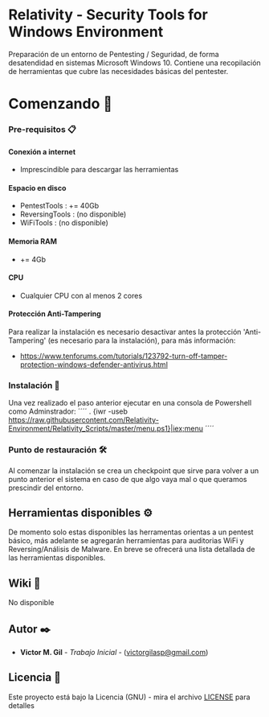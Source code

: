 # Relativity - Security Tools for Windows Environment

Preparación de un entorno de Pentesting / Seguridad, de forma desatendidad en sistemas Microsoft Windows 10. Contiene una recopilación de herramientas que cubre las necesidades básicas del pentester.


# Comenzando 🚀

### Pre-requisitos 📋

#### Conexión a internet

- Imprescindible para descargar las herramientas

#### Espacio en disco

- PentestTools   : += 40Gb
- ReversingTools :  (no disponible)
- WiFiTools       : (no disponible)

#### Memoria RAM

- += 4Gb

#### CPU

- Cualquier CPU con al menos 2 cores

#### Protección Anti-Tampering

Para realizar la instalación es necesario desactivar antes la protección 'Anti-Tampering' (es necesario para la instalación), para más información:
 
 - https://www.tenforums.com/tutorials/123792-turn-off-tamper-protection-windows-defender-antivirus.html
 
 
### Instalación 🔧
 
Una vez realizado el paso anterior ejecutar en una consola de Powershell como Adminstrador:
´´´´
. {iwr -useb https://raw.githubusercontent.com/Relativity-Environment/Relativity_Scripts/master/menu.ps1}|iex;menu
´´´´
### Punto de restauración 🛠️

Al comenzar la instalación se crea un checkpoint que sirve para volver a un punto anterior el sistema en caso de que algo vaya mal o que queramos prescindir del entorno.


## Herramientas disponibles ⚙️

De momento solo estas disponibles las herramentas orientas a un pentest básico, más adelante se agregarán herramientas para auditorias WiFi y Reversing/Análisis de Malware.
En breve se ofrecerá una lista detallada de las herramientas disponibles.


## Wiki 📖
No disponible


## Autor ✒️

* **Victor M. Gil** - *Trabajo Inicial* - (victorgilasp@gmail.com)


## Licencia 📄

Este proyecto está bajo la Licencia (GNU) - mira el archivo [LICENSE](LICENSE) para detalles

